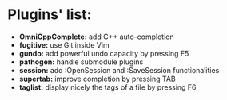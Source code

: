 Plugins' list:
==============

 - **OmniCppComplete:**  add C++ auto-completion
 - **fugitive:**         use Git inside Vim
 - **gundo:**            add powerful undo capacity by pressing F5
 - **pathogen:**         handle submodule plugins
 - **session:**          add :OpenSession and :SaveSession functionalities
 - **supertab:**         improve completion by pressing TAB
 - **taglist:**          display nicely the tags of a file by pressing F6

